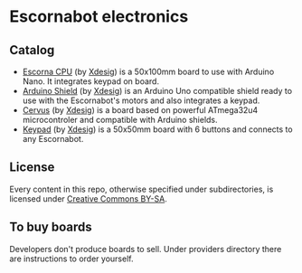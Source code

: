 
# Escornabot electronics

## Catalog

- [Escorna CPU][CPU01] (by [Xdesig][XDE01]) is a 50x100mm board to use with 
  Arduino Nano. It integrates keypad on board.
- [Arduino Shield][ARD01] (by [Xdesig][XDE01]) is an Arduino Uno compatible 
  shield ready to use with the Escornabot's motors and also integrates a keypad.
- [Cervus][CER01] (by [Xdesig][XDE01]) is a board based on powerful ATmega32u4 
  microcontroler and compatible with Arduino shields.
- [Keypad][KEY01] (by [Xdesig][XDE01]) is a 50x50mm board with 6 buttons and 
  connects to any Escornabot.


## License

Every content in this repo, otherwise specified under subdirectories, is 
licensed under [Creative Commons BY-SA](LICENSE).


## To buy boards

Developers don't produce boards to sell. Under providers directory there are
instructions to order yourself.

[CPU01]: EscornaCPU
[ARD01]: ArduinoShield
[CER01]: Cervus
[KEY01]: Keypad
[XDE01]: https://twitter.com/xdesig
